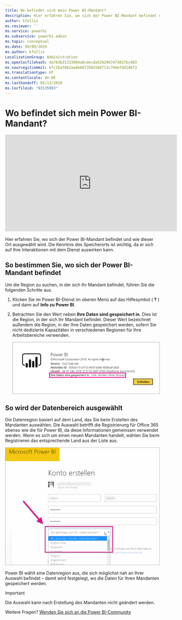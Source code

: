 ```yaml
---
title: Wo befindet sich mein Power BI-Mandant?
description: Hier erfahren Sie, wo sich der Power BI-Mandant befindet und wie dieser Ort ausgewählt wird. Dies ist wichtig zu wissen, da es sich auf Ihre Interaktionen mit dem Dienst auswirken kann.
author: kfollis
ms.reviewer: ''
ms.service: powerbi
ms.subservice: powerbi-admin
ms.topic: conceptual
ms.date: 09/09/2019
ms.author: kfollis
LocalizationGroup: Administration
ms.openlocfilehash: 4a763b31333004a8cdecda5262967473817bc983
ms.sourcegitcommit: bfc2baf862aade6873501566f13c744efdd146f3
ms.translationtype: HT
ms.contentlocale: de-DE
ms.lasthandoff: 05/13/2020
ms.locfileid: "83135993"
---
```

# <a name="where-is-my-power-bi-tenant-located"></a>Wo befindet sich mein Power BI-Mandant?

<iframe width="560" height="315" src="https://www.youtube.com/embed/0fOxaHJPvdM?showinfo=0" frameborder="0" allowfullscreen></iframe>

Hier erfahren Sie, wo sich der Power BI-Mandant befindet und wie dieser Ort ausgewählt wird. Die Kenntnis des Speicherorts ist wichtig, da er sich auf Ihre Interaktionen mit dem Dienst auswirken kann.

## <a name="how-to-determine-where-your-power-bi-tenant-is-located"></a>So bestimmen Sie, wo sich der Power BI-Mandant befindet

Um die Region zu suchen, in der sich Ihr Mandant befindet, führen Sie die folgenden Schritte aus.

1. Klicken Sie im Power BI-Dienst im oberen Menü auf das Hilfesymbol ( **?** ) und dann auf **Info zu Power BI**.

1. Betrachten Sie den Wert neben **Ihre Daten sind gespeichert in**. Dies ist die Region, in der sich Ihr Mandant befindet. Dieser Wert bezeichnet außerdem die Region, in der Ihre Daten gespeichert werden, sofern Sie nicht dedizierte Kapazitäten in verschiedenen Regionen für Ihre Arbeitsbereiche verwenden.

    ![Datenbereich](media/service-admin-where-is-my-tenant-located/power-bi-data-region.png)

## <a name="how-the-data-region-is-selected"></a>So wird der Datenbereich ausgewählt

Die Datenregion basiert auf dem Land, das Sie beim Erstellen des Mandanten auswählen. Die Auswahl betrifft die Registrierung für Office 365 ebenso wie die für Power BI, da diese Informationen gemeinsam verwendet werden. Wenn es sich um einen neuen Mandanten handelt, wählen Sie beim Registrieren das entsprechende Land aus der Liste aus.

![Auswahl des Landes](media/service-admin-where-is-my-tenant-located/sign-up-country-selection.png)

Power BI wählt eine Datenregion aus, die sich möglichst nah an Ihrer Auswahl befindet – damit wird festgelegt, wo die Daten für Ihren Mandanten gespeichert werden.

> [!IMPORTANT]
> Die Auswahl kann nach Erstellung des Mandanten nicht geändert werden.

Weitere Fragen? [Wenden Sie sich an die Power BI-Community](https://community.powerbi.com/)

